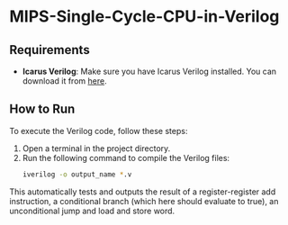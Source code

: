 # MIPS-Single-Cycle-CPU-in-Verilog
## Requirements

- **Icarus Verilog**: Make sure you have Icarus Verilog installed. You can download it from [here](https://steveicarus.github.io/iverilog/).

## How to Run

To execute the Verilog code, follow these steps:

1. Open a terminal in the project directory.
2. Run the following command to compile the Verilog files:
   ```bash
   iverilog -o output_name *.v

This automatically tests and outputs the result of a register-register add instruction, a conditional branch (which here should evaluate to true), an unconditional jump and load and store word.